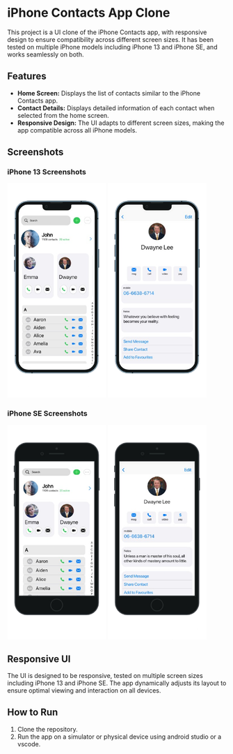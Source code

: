# iPhone Contacts App Clone

This project is a UI clone of the iPhone Contacts app, with responsive design to ensure compatibility across different screen sizes. It has been tested on multiple iPhone models including iPhone 13 and iPhone SE, and works seamlessly on both.

## Features

- **Home Screen:** Displays the list of contacts similar to the iPhone Contacts app.
- **Contact Details:** Displays detailed information of each contact when selected from the home screen.
- **Responsive Design:** The UI adapts to different screen sizes, making the app compatible across all iPhone models.

## Screenshots

### iPhone 13 Screenshots

<p float="left">
  <img src="SS/s1.png" alt="iPhone 13 Home Screen" width="45%" />
  <img src="SS/s2.png" alt="iPhone 13 Contact Details" width="45%" />
</p>

### iPhone SE Screenshots

<p float="left">
  <img src="SS/s3.png" alt="iPhone SE Home Screen" width="45%" />
  <img src="SS/s4.png" alt="iPhone SE Contact Details" width="45%" />
</p>

## Responsive UI

The UI is designed to be responsive, tested on multiple screen sizes including iPhone 13 and iPhone SE. The app dynamically adjusts its layout to ensure optimal viewing and interaction on all devices.

## How to Run

1. Clone the repository.
2. Run the app on a simulator or physical device using android studio or a vscode.


